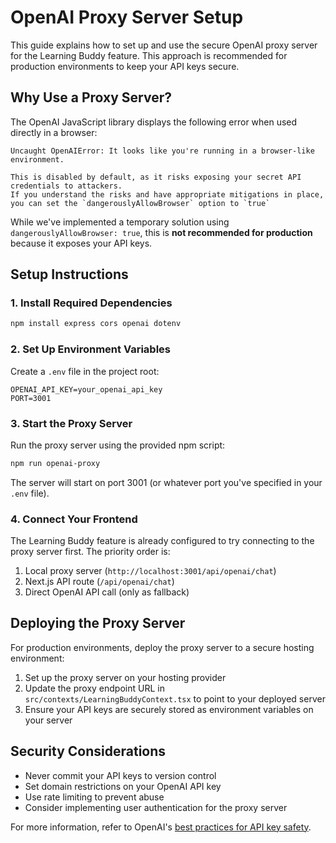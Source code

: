 # OpenAI Proxy Server Setup

This guide explains how to set up and use the secure OpenAI proxy server for the Learning Buddy feature. This approach is recommended for production environments to keep your API keys secure.

## Why Use a Proxy Server?

The OpenAI JavaScript library displays the following error when used directly in a browser:

```
Uncaught OpenAIError: It looks like you're running in a browser-like environment.

This is disabled by default, as it risks exposing your secret API credentials to attackers.
If you understand the risks and have appropriate mitigations in place,
you can set the `dangerouslyAllowBrowser` option to `true`
```

While we've implemented a temporary solution using `dangerouslyAllowBrowser: true`, this is **not recommended for production** because it exposes your API keys.

## Setup Instructions

### 1. Install Required Dependencies

```bash
npm install express cors openai dotenv
```

### 2. Set Up Environment Variables

Create a `.env` file in the project root:

```
OPENAI_API_KEY=your_openai_api_key
PORT=3001
```

### 3. Start the Proxy Server

Run the proxy server using the provided npm script:

```bash
npm run openai-proxy
```

The server will start on port 3001 (or whatever port you've specified in your `.env` file).

### 4. Connect Your Frontend

The Learning Buddy feature is already configured to try connecting to the proxy server first. The priority order is:

1. Local proxy server (`http://localhost:3001/api/openai/chat`)
2. Next.js API route (`/api/openai/chat`)
3. Direct OpenAI API call (only as fallback)

## Deploying the Proxy Server

For production environments, deploy the proxy server to a secure hosting environment:

1. Set up the proxy server on your hosting provider
2. Update the proxy endpoint URL in `src/contexts/LearningBuddyContext.tsx` to point to your deployed server
3. Ensure your API keys are securely stored as environment variables on your server

## Security Considerations

- Never commit your API keys to version control
- Set domain restrictions on your OpenAI API key
- Use rate limiting to prevent abuse
- Consider implementing user authentication for the proxy server

For more information, refer to OpenAI's [best practices for API key safety](https://help.openai.com/en/articles/5112595-best-practices-for-api-key-safety). 